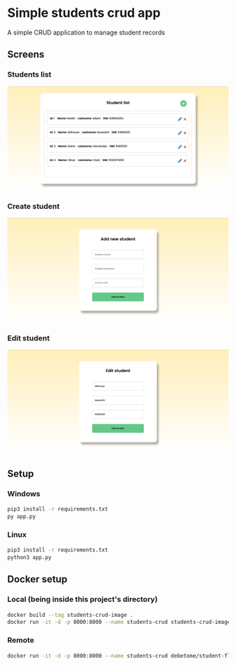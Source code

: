 # Simple students crud app

A simple CRUD application to manage student records

## Screens

### Students list

![alt text](https://github.com/Debetome/flask-students-crud-app/blob/master/assets/students-route.png?raw=true)

### Create student

![alt text](https://github.com/Debetome/flask-students-crud-app/blob/master/assets/create-route.png?raw=true)

### Edit student

![alt text](https://github.com/Debetome/flask-students-crud-app/blob/master/assets/edit-route.png?raw=true)

## Setup

### Windows

```bash
pip3 install -r requirements.txt
py app.py
```

### Linux 

```bash
pip3 install -r requirements.txt
python3 app.py
```

## Docker setup

### Local (being inside this project's directory)

```bash
docker build --tag students-crud-image .
docker run -it -d -p 8000:8000 --name students-crud students-crud-image
```

### Remote

```bash
docker run -it -d -p 8000:8000 --name students-crud debetome/student-flask-crud:latest
```

